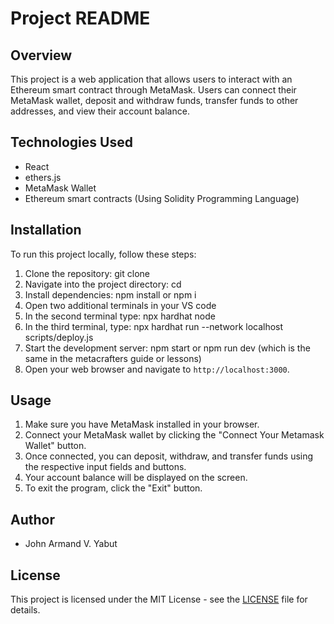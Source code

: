 # Project README

## Overview

This project is a web application that allows users to interact with an Ethereum smart contract through MetaMask. Users can connect their MetaMask wallet, deposit and withdraw funds, transfer funds to other addresses, and view their account balance.

## Technologies Used

- React
- ethers.js
- MetaMask Wallet
- Ethereum smart contracts (Using Solidity Programming Language)

## Installation

To run this project locally, follow these steps:

1. Clone the repository: git clone <repository-url>
2. Navigate into the project directory: cd <project-directory>
3. Install dependencies: npm install or npm i
4. Open two additional terminals in your VS code
5. In the second terminal type: npx hardhat node
6. In the third terminal, type: npx hardhat run --network localhost scripts/deploy.js
7. Start the development server: npm start or npm run dev (which is the same in the metacrafters guide or lessons)
8. Open your web browser and navigate to `http://localhost:3000`.

## Usage

1. Make sure you have MetaMask installed in your browser.
2. Connect your MetaMask wallet by clicking the "Connect Your Metamask Wallet" button.
3. Once connected, you can deposit, withdraw, and transfer funds using the respective input fields and buttons.
4. Your account balance will be displayed on the screen.
5. To exit the program, click the "Exit" button.

## Author

- John Armand V. Yabut

## License

This project is licensed under the MIT License - see the [LICENSE](./LICENSE) file for details.
